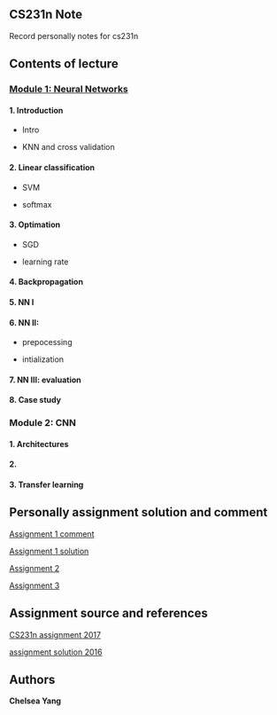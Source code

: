 ## CS231n Note

Record personally notes for cs231n

## Contents of lecture

### [Module 1: Neural Networks](https://github.com/yangyuchelsea/cs231n-note/blob/master/Mind-mapping/Module-1/notes.md)

#### 1. Introduction
  
  * Intro
  
  * KNN and cross validation
  

#### 2. Linear classification

  * SVM

  * softmax

#### 3. Optimation
  
  * SGD
  
  * learning rate
  
#### 4. Backpropagation


#### 5. NN I

#### 6. NN II: 

  * prepocessing
  
  * intialization
 
 
#### 7. NN III: evaluation

#### 8. Case study


### Module 2: CNN

#### 1. Architectures

#### 2.

#### 3. Transfer learning


## Personally assignment solution and comment


[Assignment 1 comment](https://github.com/yangyuchelsea/cs231n-note/blob/master/Assignment%201/readme.md)

[Assignment 1 solution](https://github.com/yangyuchelsea/cs231n-note/tree/master/Assignment%201/Assignment1-solution)

[Assignment 2](https://github.com/yangyuchelsea/cs231n-note/blob/master/Assignment%202/readme.md)

[Assignment 3](https://github.com/yangyuchelsea/cs231n-note/tree/master/Assignment%203/readme.md)

## Assignment source and references

[CS231n assignment 2017](http://cs231n.github.io)

[assignment solution 2016](https://github.com/lightaime/cs231n)


## Authors

**Chelsea Yang** 

